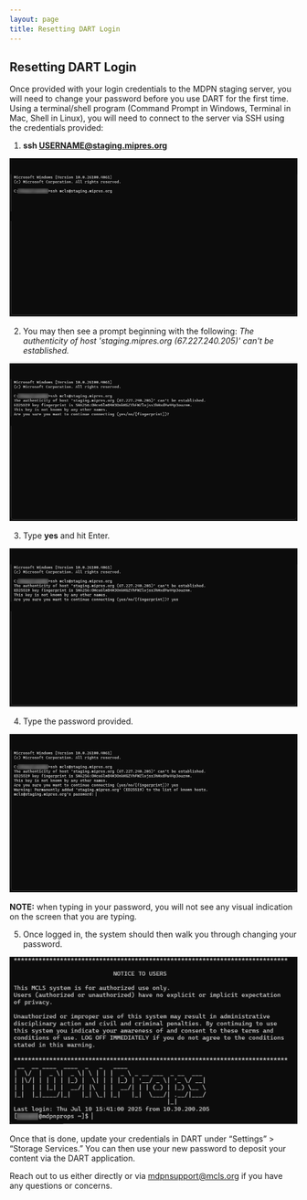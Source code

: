 ```yaml
---
layout: page
title: Resetting DART Login
---
```


## Resetting DART Login
Once provided with your login credentials to the MDPN staging server, you will need to change your password before you use DART for the first time.  Using a terminal/shell program (Command Prompt in Windows, Terminal in Mac, Shell in Linux), you will need to connect to the server via SSH using the credentials provided:
1. **ssh USERNAME@staging.mipres.org**

![mdpn-ssh-1](./assets/images/mdpn-ssh-1.png)

2. You may then see a prompt beginning with the following: *The authenticity of host 'staging.mipres.org (67.227.240.205)' can't be established.*

![mdpn-ssh-2](./assets/images/mdpn-ssh-2.png)

3. Type **yes** and hit Enter.

![mdpn-ssh-3](./assets/images/mdpn-ssh-3.png)

4. Type the password provided.

![mdpn-ssh-4](./assets/images/mdpn-ssh-4.png)

**NOTE:** when typing in your password, you will not see any visual indication on the screen that you are typing.

5.	Once logged in, the system should then walk you through changing your password.  

![mdpn-ssh-5](./assets/images/mdpn-ssh-5.png)

Once that is done, update your credentials in DART under “Settings” > “Storage Services.” You can then use your new password to deposit your content via the DART application. 

Reach out to us either directly or via [mdpnsupport@mcls.org](mailto:mdpnsupport@mcls.org) if you have any questions or concerns.
